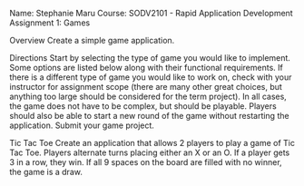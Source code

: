 Name: Stephanie Maru
Course: SODV2101 - Rapid Application Development
Assignment 1: Games

Overview
Create a simple game application.

Directions
Start by selecting the type of game you would like to implement. Some options are listed below along with their functional requirements. If there is a different type of game you would like to work on, check with your instructor for assignment scope (there are many other great choices, but anything too large should be considered for the term project).
In all cases, the game does not have to be complex, but should be playable. Players should also be able to start a new round of the game without restarting the application. Submit your game project.

Tic Tac Toe
Create an application that allows 2 players to play a game of Tic Tac Toe. Players alternate turns placing either an X or an O. If a player gets 3 in a row, they win. If all 9 spaces on the board are filled with no winner, the game is a draw.
